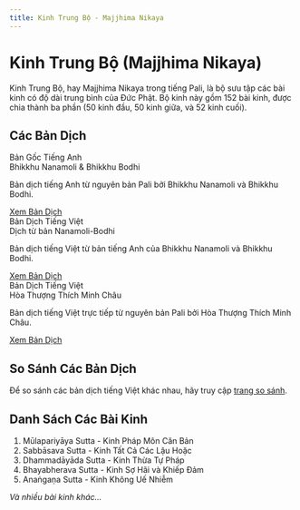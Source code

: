 ```yaml
---
title: Kinh Trung Bộ - Majjhima Nikaya
---
```


# Kinh Trung Bộ (Majjhima Nikaya)

Kinh Trung Bộ, hay Majjhima Nikaya trong tiếng Pali, là bộ sưu tập các bài kinh có độ dài trung bình của Đức Phật. Bộ kinh này gồm 152 bài kinh, được chia thành ba phần (50 kinh đầu, 50 kinh giữa, và 52 kinh cuối).

## Các Bản Dịch

<div class="translation-grid">
  <div class="translation-card">
    <div class="translation-title">Bản Gốc Tiếng Anh</div>
    <div class="translation-author">Bhikkhu Nanamoli & Bhikkhu Bodhi</div>
    <p>Bản dịch tiếng Anh từ nguyên bản Pali bởi Bhikkhu Nanamoli và Bhikkhu Bodhi.</p>
    <a href="/kinhtrungbo/nanamoli-bodhi/">Xem Bản Dịch</a>
  </div>

  <div class="translation-card">
    <div class="translation-title">Bản Dịch Tiếng Việt</div>
    <div class="translation-author">Dịch từ bản Nanamoli-Bodhi</div>
    <p>Bản dịch tiếng Việt từ bản tiếng Anh của Bhikkhu Nanamoli và Bhikkhu Bodhi.</p>
    <a href="/kinhtrungbo/nanamoli-bodhi-vi/">Xem Bản Dịch</a>
  </div>

  <div class="translation-card">
    <div class="translation-title">Bản Dịch Tiếng Việt</div>
    <div class="translation-author">Hòa Thượng Thích Minh Châu</div>
    <p>Bản dịch tiếng Việt trực tiếp từ nguyên bản Pali bởi Hòa Thượng Thích Minh Châu.</p>
    <a href="/kinhtrungbo/thichminhchau/">Xem Bản Dịch</a>
  </div>
</div>

## So Sánh Các Bản Dịch

Để so sánh các bản dịch tiếng Việt khác nhau, hãy truy cập [trang so sánh](/kinhtrungbo/c-nm-tmc/).

## Danh Sách Các Bài Kinh

1. Mūlapariyāya Sutta - Kinh Pháp Môn Căn Bản
2. Sabbāsava Sutta - Kinh Tất Cả Các Lậu Hoặc
3. Dhammadāyāda Sutta - Kinh Thừa Tự Pháp
4. Bhayabherava Sutta - Kinh Sợ Hãi và Khiếp Đảm
5. Anaṅgaṇa Sutta - Kinh Không Uế Nhiễm

*Và nhiều bài kinh khác...*
